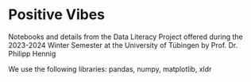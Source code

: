 # Positive Vibes
Notebooks and details from the Data Literacy Project offered during the 2023-2024 Winter Semester at the University of Tübingen by Prof. Dr. Philipp Hennig

We use the following libraries:
pandas, numpy, matplotlib, xldr
